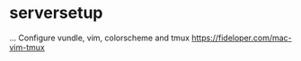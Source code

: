 # serversetup


... Configure vundle, vim, colorscheme and tmux 
https://fideloper.com/mac-vim-tmux
